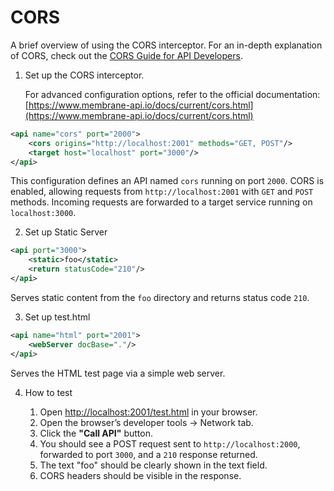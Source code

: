 # CORS

A brief overview of using the CORS interceptor.
For an in-depth explanation of CORS, check out
the [CORS Guide for API Developers](https://www.membrane-api.io/cors-api-gateway.html).

1. Set up the CORS interceptor.

   For advanced configuration options, refer to the official
   documentation: [https://www.membrane-api.io/docs/current/cors.html](https://www.membrane-api.io/docs/current/cors.html)

```xml
<api name="cors" port="2000">
    <cors origins="http://localhost:2001" methods="GET, POST"/>
    <target host="localhost" port="3000"/>
</api>
```

This configuration defines an API named ```cors``` running on port ```2000```.
CORS is enabled, allowing requests from ```http://localhost:2001``` with ```GET``` and ```POST``` methods.
Incoming requests are forwarded to a target service running on ```localhost:3000```.

2. Set up Static Server

```xml
<api port="3000">
    <static>foo</static>
    <return statusCode="210"/>
</api>
```

Serves static content from the ```foo``` directory and returns status code ```210```.

3. Set up test.html

```xml
<api name="html" port="2001">
    <webServer docBase="."/>
</api>
```

Serves the HTML test page via a simple web server.

4. How to test

    1. Open [http://localhost:2001/test.html](http://localhost:2001/test.html) in your browser.
    2. Open the browser’s developer tools → Network tab.
    3. Click the **"Call API"** button.
    4. You should see a POST request sent to ```http://localhost:2000```, forwarded to port ```3000```, and a ```210```
       response returned.
    5. The text "foo" should be clearly shown in the text field.
    6. CORS headers should be visible in the response.
